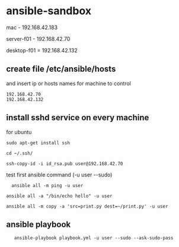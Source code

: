 # ansible-sandbox

mac - 192.168.42.183

server-f01 - 192.168.42.70

desktop-f01 = 192.168.42.132

## create file /etc/ansible/hosts
and insert ip or hosts names for machine to control

```
192.168.42.70
192.168.42.132
```

## install sshd service on every machine
for ubuntu
```
sudo apt-get install ssh

cd ~/.ssh/

ssh-copy-id -i id_rsa.pub user@192.168.42.70
```

test first ansible command 
(-u user --sudo)
```
  ansible all -m ping -u user

ansible all -a "/bin/echo hello" -u user

ansible all -m copy -a 'src=print.py dest=~/print.py' -u user

```
## ansible playbook
```
   ansible-playbook playbook.yml -u user --sudo --ask-sudo-pass
```


